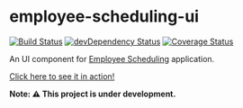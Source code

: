 employee-scheduling-ui
======================
[![Build Status](https://secure.travis-ci.org/martinmicunda/employee-scheduling-ui.png)](http://travis-ci.org/martinmicunda/employee-scheduling-ui) [![devDependency Status](https://david-dm.org/martinmicunda/employee-scheduling-ui/dev-status.png)](https://david-dm.org/martinmicunda/employee-scheduling-ui#info=devDependencies) [![Coverage Status](https://coveralls.io/repos/martinmicunda/employee-scheduling-ui/badge.png?branch=master)](https://coveralls.io/r/martinmicunda/employee-scheduling-ui?branch=master)

An UI component for [Employee Scheduling](https://github.com/martinmicunda/employee-scheduling) application.

[Click here to see it in action!](http://martinmicunda.github.io/employee-scheduling-ui/dist)

**Note: :warning: This project is under development.**

